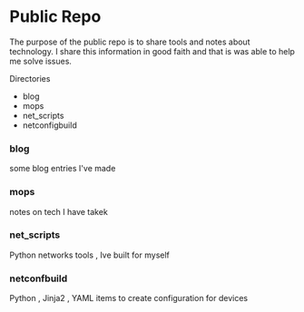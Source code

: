 # Public Repo 
The purpose of the public repo is to share tools and notes about technology. 
I share this information in good faith and that is was able to help me solve issues. 

Directories 
- blog
- mops
- net_scripts 
- netconfigbuild

### blog
some blog entries I've made 

### mops 
notes on tech I have takek 

### net_scripts
Python networks tools , Ive built for myself 

### netconfbuild 
Python , Jinja2 , YAML items to create configuration for devices 

